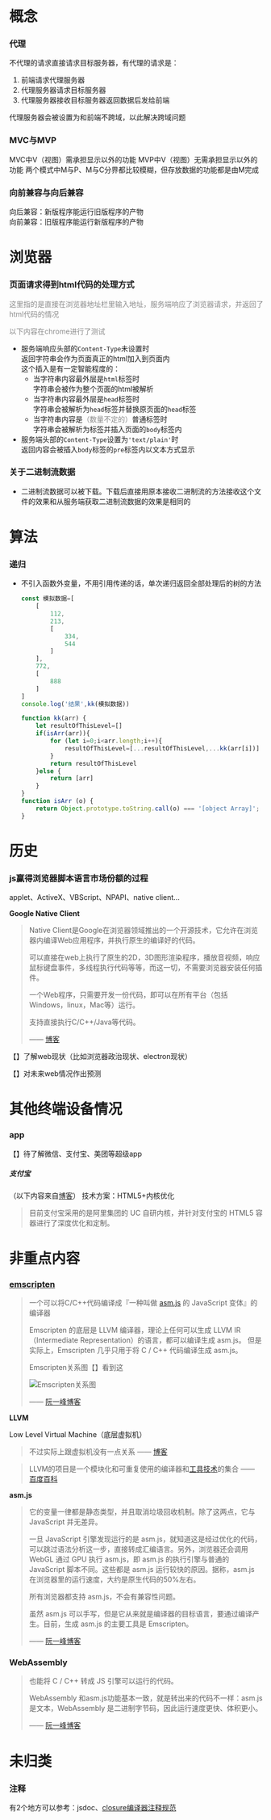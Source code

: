# 概念



### 代理

不代理的请求直接请求目标服务器，有代理的请求是：

1. 前端请求代理服务器
2. 代理服务器请求目标服务器
3. 代理服务器接收目标服务器返回数据后发给前端

代理服务器会被设置为和前端不跨域，以此解决跨域问题

### MVC与MVP

MVC中V（视图）需承担显示以外的功能
MVP中V（视图）无需承担显示以外的功能
两个模式中M与P、M与C分界都比较模糊，但存放数据的功能都是由M完成



### 向前兼容与向后兼容

向后兼容：新版程序能运行旧版程序的产物  
向前兼容：旧版程序能运行新版程序的产物





# 浏览器



### 页面请求得到html代码的处理方式

<span style='opacity:.5'>这里指的是直接在浏览器地址栏里输入地址，服务端响应了浏览器请求，并返回了html代码的情况</span>

<span style='opacity:.5'>以下内容在chrome进行了测试</span>

- 服务端响应头部的`Content-Type`未设置时  
  返回字符串会作为页面真正的html加入到页面内  
  这个插入是有一定智能程度的：
  - 当字符串内容最外层是`html`标签时  
    字符串会被作为整个页面的html被解析
  - 当字符串内容最外层是`head`标签时  
    字符串会被解析为`head`标签并替换原页面的`head`标签
  - 当字符串内容是<span style='opacity:.5'>（数量不定的）</span>普通标签时  
    字符串会被解析为标签并插入页面的`body`标签内
- 服务端头部的`Content-Type`设置为`'text/plain'`时  
  返回内容会被插入`body`标签的`pre`标签内以文本方式显示





### 关于二进制流数据

- 二进制流数据可以被下载。下载后直接用原本接收二进制流的方法接收这个文件的效果和从服务端获取二进制流数据的效果是相同的





# 算法



### 递归
- 不引入函数外变量，不用引用传递的话，单次递归返回全部处理后的树的方法
    ```javascript
    const 模拟数据=[
        [
            112,
            213,
            [
                334,
                544
            ]
        ],
        772,
        [
            888
        ]
    ]
    console.log('结果',kk(模拟数据))
    
    function kk(arr) {
        let resultOfThisLevel=[]
        if(isArr(arr)){
            for (let i=0;i<arr.length;i++){
                resultOfThisLevel=[...resultOfThisLevel,...kk(arr[i])]
            }
            return resultOfThisLevel
        }else {
            return [arr]
        }
    }
    function isArr (o) {
        return Object.prototype.toString.call(o) === '[object Array]';
    }
    ```





# 历史

### js赢得浏览器脚本语言市场份额的过程

applet、ActiveX、VBScript、NPAPI、native client...



**Google Native Client**

> Native Client是Google在浏览器领域推出的一个开源技术，它允许在浏览器内编译Web应用程序，并执行原生的编译好的代码。
>
> 可以直接在web上执行了原生的2D，3D图形渲染程序，播放音视频，响应鼠标键盘事件，多线程执行代码等等，而这一切，不需要浏览器安装任何插件。
>
> 一个Web程序，只需要开发一份代码，即可以在所有平台（包括Windows，linux，Mac等）运行。
>
> 支持直接执行C/C++/Java等代码。
>
> —— [博客](https://blog.csdn.net/dj0379/article/details/51917026)





【】了解web现状（比如浏览器政治现状、electron现状）

【】对未来web情况作出预测


# 其他终端设备情况

### app
【】待了解微信、支付宝、美团等超级app

##### 支付宝
（以下内容来自[博客](https://www.sohu.com/a/341358883_100004247)）
技术方案：HTML5+内核优化  
> 目前支付宝采用的是阿里集团的 UC 自研内核，并针对支付宝的 HTML5 容器进行了深度优化和定制。



# 非重点内容

### [emscripten](https://emscripten.org/)

> 一个可以将C/C++代码编译成『一种叫做 [asm.js](http://asmjs.org/) 的 JavaScript 变体』的编译器
>
> Emscripten 的底层是 LLVM 编译器，理论上任何可以生成 LLVM IR（Intermediate Representation）的语言，都可以编译生成 asm.js。 但是实际上，Emscripten 几乎只用于将 C / C++ 代码编译生成 asm.js。
>
> Emscripten关系图【】看到这
>
> ![Emscripten关系图](../图片/Emscripten关系图.jpg)
>
> —— [阮一峰博客](http://www.ruanyifeng.com/blog/2017/09/asmjs_emscripten.html)

**LLVM**

Low Level Virtual Machine（底层虚拟机）

> 不过实际上跟虚拟机没有一点关系 —— [博客](https://www.codercto.com/a/41721.html)

> LLVM的项目是一个模块化和可重复使用的编译器和[工具技术](https://baike.baidu.com/item/工具技术)的集合 —— [百度百科](https://baike.baidu.com/item/LLVM#%E7%B3%BB%E7%BB%9F%E7%AE%80%E4%BB%8B)

**asm.js**

> 它的变量一律都是静态类型，并且取消垃圾回收机制。除了这两点，它与 JavaScript 并无差异。
>
> 一旦 JavaScript 引擎发现运行的是 asm.js，就知道这是经过优化的代码，可以跳过语法分析这一步，直接转成汇编语言。另外，浏览器还会调用 WebGL 通过 GPU 执行 asm.js，即 asm.js 的执行引擎与普通的 JavaScript 脚本不同。这些都是 asm.js 运行较快的原因。据称，asm.js 在浏览器里的运行速度，大约是原生代码的50%左右。
>
> 所有浏览器都支持 asm.js，不会有兼容性问题。
>
> 虽然 asm.js 可以手写，但是它从来就是编译器的目标语言，要通过编译产生。目前，生成 asm.js 的主要工具是 Emscripten。
>
> —— [阮一峰博客](http://www.ruanyifeng.com/blog/2017/09/asmjs_emscripten.html)



### WebAssembly 

> 也能将 C / C++ 转成 JS 引擎可以运行的代码。
>
> WebAssembly 和asm.js功能基本一致，就是转出来的代码不一样：asm.js 是文本，WebAssembly 是二进制字节码，因此运行速度更快、体积更小。
>
> —— [阮一峰博客](http://www.ruanyifeng.com/blog/2017/09/asmjs_emscripten.html)



# 未归类



### 注释

有2个地方可以参考：jsdoc、[closure编译器注释规范](https://github.com/google/closure-compiler/wiki/Annotating-JavaScript-for-the-Closure-Compiler)




